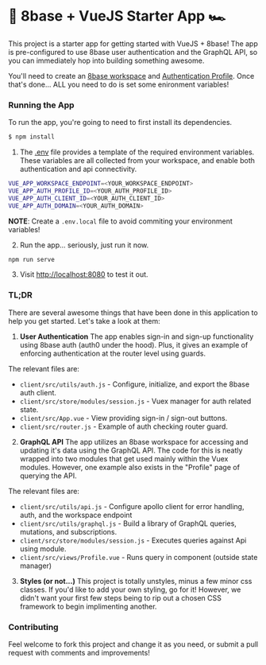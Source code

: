 # 🎱 8base + VueJS Starter App 🏎️

This project is a starter app for getting started with VueJS + 8base! The app is pre-configured to use 8base user authentication and the GraphQL API, so you can immediately hop into building something awesome. 

You'll need to create an [8base workspace](https://app.8base.com) and [Authentication Profile](https://docs.8base.com/8base-console/authentication#8base-authentication). Once that's done... ALL you need to do is set some enironment variables!  

### Running the App
To run the app, you're going to need to first install its dependencies.

```sh
$ npm install
```
1. The [.env](./.env) file provides a template of the required environment variables. These variables are all collected from your workspace, and enable both authentication and api connectivity.

```sh
VUE_APP_WORKSPACE_ENDPOINT=<YOUR_WORKSPACE_ENDPOINT>
VUE_APP_AUTH_PROFILE_ID=<YOUR_AUTH_PROFILE_ID>
VUE_APP_AUTH_CLIENT_ID=<YOUR_AUTH_CLIENT_ID>
VUE_APP_AUTH_DOMAIN=<YOUR_AUTH_DOMAIN>
```

**NOTE**: Create a `.env.local` file to avoid commiting your environment variables!

2. Run the app... seriously, just run it now.

```sh
npm run serve
```

3. Visit [http://localhost:8080](http://localhost:8080) to test it out.

### TL;DR
There are several awesome things that have been done in this application to help you get started. Let's take a look at them:

1. **User Authentication**
The app enables sign-in and sign-up functionality using 8base auth (auth0 under the hood). Plus, it gives an example of enforcing authentication at the router level using guards.

The relevant files are:
* `client/src/utils/auth.js` - Configure, initialize, and export the 8base auth client.
* `client/src/store/modules/session.js` - Vuex manager for auth related state.
* `client/src/App.vue` - View providing sign-in / sign-out buttons.
* `client/src/router.js` - Example of auth checking router guard.

2. **GraphQL API**
The app utilizes an 8base workspace for accessing and updating it's data using the GraphQL API. The code for this is neatly wrapped into two modules that get used mainly within the Vuex modules. However, one example also exists in the "Profile" page of querying the API.

The relevant files are:
* `client/src/utils/api.js` - Configure apollo client for error handling, auth, and the workspace endpoint
* `client/src/utils/graphql.js` - Build a library of GraphQL queries, mutations, and subscriptions.
* `client/src/store/modules/session.js` - Executes queries against Api using module.
* `client/src/views/Profile.vue` - Runs query in component (outside state manager)

3. **Styles (or not...)**
This project is totally unstyles, minus a few minor css classes. If you'd like to add your own styling, go for it! However, we didn't want your first few steps being to rip out a chosen CSS framework to begin implimenting another.

### Contributing
Feel welcome to fork this project and change it as you need, or submit a pull request with comments and improvements!
